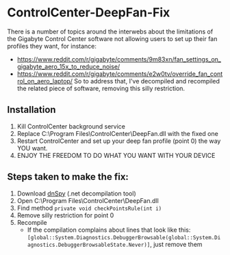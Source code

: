 # ControlCenter-DeepFan-Fix

There is a number of topics around the interwebs about the limitations of the Gigabyte Control Center software not allowing users to set up their fan profiles they want, for instance:
* https://www.reddit.com/r/gigabyte/comments/9m83xn/fan_settings_on_gigabyte_aero_15x_to_reduce_noise/ 
* https://www.reddit.com/r/gigabyte/comments/e2w0tv/override_fan_control_on_aero_laptop/ 
So to address that, I've decompiled and recompiled the related piece of software, removing this silly restriction.

## Installation
1. Kill ControlCenter background service 
2. Replace C:\Program Files\ControlCenter\DeepFan.dll with the fixed one
3. Restart ControlCenter and set up your deep fan profile (point 0) the way YOU want.
4. ENJOY THE FREEDOM TO DO WHAT YOU WANT WITH YOUR DEVICE

## Steps taken to make the fix:
1. Download [dnSpy](https://github.com/0xd4d/dnSpy/releases) (.net decompilation tool)
2. Open C:\Program Files\ControlCenter\DeepFan.dll
3. Find method `private void checkPointsRule(int i)`
4. Remove silly restriction for point 0
5. Recompile
    - If the compilation complains about lines that look like this: `[global::System.Diagnostics.DebuggerBrowsable(global::System.Diagnostics.DebuggerBrowsableState.Never)]`, just remove them